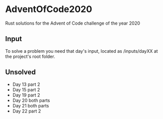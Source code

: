 # AdventOfCode2020

Rust solutions for the Advent of Code challenge of the year 2020

## Input
To solve a problem you need that day's input, located as /inputs/dayXX at the project's root folder.

## Unsolved
* Day 13 part 2
* Day 15 part 2
* Day 19 part 2
* Day 20 both parts
* Day 21 both parts
* Day 22 part 2